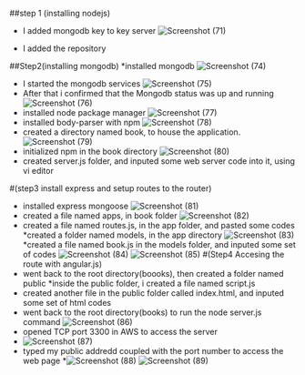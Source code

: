 
##step 1 (installing nodejs)
* I added mongodb key to key server
![Screenshot (71)](https://user-images.githubusercontent.com/83962622/122739905-58597480-d27b-11eb-9de2-275675d475c6.png)

* I added the repository

##Step2(installing mongodb)
*installed mongodb
![Screenshot (74)](https://user-images.githubusercontent.com/83962622/122740839-475d3300-d27c-11eb-83ec-e9b01a372bd2.png)
* I started the mongodb services
![Screenshot (75)](https://user-images.githubusercontent.com/83962622/122740992-6c51a600-d27c-11eb-9687-d9573ceca3fe.png)
* After that i confirmed that the Mongodb status was up and running
![Screenshot (76)](https://user-images.githubusercontent.com/83962622/122741189-9dca7180-d27c-11eb-85f2-a1a6215e0e84.png)
* installed node package manager
![Screenshot (77)](https://user-images.githubusercontent.com/83962622/122741448-e124e000-d27c-11eb-9585-d0f5e44e1a58.png)
* installed body-parser with npm
![Screenshot (78)](https://user-images.githubusercontent.com/83962622/122741526-f39f1980-d27c-11eb-8d02-a0807fe17c1c.png)
* created a directory named book, to house the application.
![Screenshot (79)](https://user-images.githubusercontent.com/83962622/122741780-3660f180-d27d-11eb-8f88-349949d2fe74.png)
* initialized npm in the book directory
![Screenshot (80)](https://user-images.githubusercontent.com/83962622/122741847-4973c180-d27d-11eb-90fb-befdf1365cd4.png)
* created server.js folder, and inputed some web server code into it, using vi editor

#(step3 install express and setup routes to the router)
* installed express mongoose
![Screenshot (81)](https://user-images.githubusercontent.com/83962622/122743114-9906bd00-d27e-11eb-8a36-23941ac3e831.png)
* created a file named apps, in book folder
![Screenshot (82)](https://user-images.githubusercontent.com/83962622/122743322-cd7a7900-d27e-11eb-9c1a-4574892f691f.png)
* created a file named routes.js, in the app folder, and pasted some codes
*created a folder named models, in the app directory
![Screenshot (83)](https://user-images.githubusercontent.com/83962622/122743673-192d2280-d27f-11eb-9fa2-7f524b6a81df.png)
*created a file named book.js in the models folder, and inputed some set of codes
![Screenshot (84)](https://user-images.githubusercontent.com/83962622/122744236-b9834700-d27f-11eb-8123-1c22a40d2398.png)
![Screenshot (85)](https://user-images.githubusercontent.com/83962622/122744256-bc7e3780-d27f-11eb-9083-f1f4899d65f3.png)
#(Step4 Accesing the route with angular.js)
* went back to the root directory(boooks), then created a folder named public
*inside the public folder, i created a file named script.js
* created another file in the public folder called index.html, and inputed some set of html codes
* went back to the root directory(books) to run the node server.js command
![Screenshot (86)](https://user-images.githubusercontent.com/83962622/122744652-1979ed80-d280-11eb-941b-6d55413ebec9.png)
* opened TCP port 3300 in AWS to access the server
* ![Screenshot (87)](https://user-images.githubusercontent.com/83962622/122744731-31517180-d280-11eb-8b25-daf955e71ceb.png)
* typed my public addredd coupled with the port number to access the web page
*![Screenshot (88)](https://user-images.githubusercontent.com/83962622/122744776-3e6e6080-d280-11eb-9260-39445c02caa9.png)
![Screenshot (89)](https://user-images.githubusercontent.com/83962622/122744782-41695100-d280-11eb-9b08-8a1fe73a709a.png)




